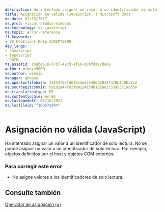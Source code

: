 ```yaml
---
description: Ha intentado asignar un valor a un identificador de solo lectura.
title: Asignación no válida (JavaScript) | Microsoft Docs
ms.date: 01/18/2017
ms.prod: visual-studio-windows
ms.technology: vs-javascript
ms.topic: error-reference
f1_keywords:
- VS.WebClient.Help.SCRIPT5008
dev_langs:
- JavaScript
- TypeScript
- DHTML
ms.assetid: abebe518-07d7-42cd-af50-00bfda17da08
author: mikejo5000
ms.author: mikejo
manager: ghogen
ms.openlocfilehash: 44853f54fd0f6c2ea7e48d52942fa76bf480a2c2
ms.sourcegitcommit: 691d2a47f92f991241fdb132a82c53a537198d50
ms.translationtype: MT
ms.contentlocale: es-ES
ms.lasthandoff: 03/16/2021
ms.locfileid: "103572044"
---
```

# <a name="illegal-assignment-javascript"></a>Asignación no válida (JavaScript)
Ha intentado asignar un valor a un identificador de solo lectura. No se puede asignar un valor a un identificador de solo lectura. Por ejemplo, objetos definidos por el host y objetos COM externos.  
  
### <a name="to-correct-this-error"></a>Para corregir este error  
  
- No asigne valores a los identificadores de solo lectura.  
  
## <a name="see-also"></a>Consulte también  
 [Operador de asignación (=)](https://developer.mozilla.org/docs/Web/JavaScript/Reference/Operators#Assignment)
